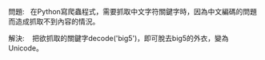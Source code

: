 問題:
    在Python寫爬蟲程式，需要抓取中文字符關鍵字時，因為中文編碼的問題而造成抓取不到內容的情況。
    
解決:
    把欲抓取的關鍵字decode('big5')，即可脫去big5的外衣，變為Unicode。
